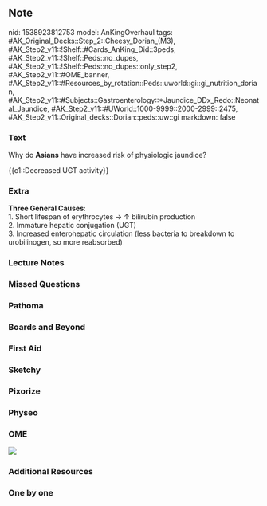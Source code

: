 ## Note
nid: 1538923812753
model: AnKingOverhaul
tags: #AK_Original_Decks::Step_2::Cheesy_Dorian_(M3), #AK_Step2_v11::!Shelf::#Cards_AnKing_Did::3peds, #AK_Step2_v11::!Shelf::Peds::no_dupes, #AK_Step2_v11::!Shelf::Peds::no_dupes::only_step2, #AK_Step2_v11::#OME_banner, #AK_Step2_v11::#Resources_by_rotation::Peds::uworld::gi::gi_nutrition_dorian, #AK_Step2_v11::#Subjects::Gastroenterology::*Jaundice_DDx_Redo::Neonatal_Jaundice, #AK_Step2_v11::#UWorld::1000-9999::2000-2999::2475, #AK_Step2_v11::Original_decks::Dorian::peds::uw::gi
markdown: false

### Text
Why do <b>Asians</b> have increased risk of physiologic jaundice?
<div>
  {{c1::Decreased UGT activity}}
</div>

### Extra
<div>
  <b>Three General Causes</b>:
</div>
<div>
  1. Short lifespan of erythrocytes → ↑ bilirubin production
</div>
<div>
  2. Immature hepatic conjugation (UGT)
</div>
<div>
  3. Increased enterohepatic circulation (less bacteria to
  breakdown to urobilinogen, so more reabsorbed)
</div>

### Lecture Notes


### Missed Questions


### Pathoma


### Boards and Beyond


### First Aid


### Sketchy


### Pixorize


### Physeo


### OME
<div class="ome-widget">
  <a href="https://onlinemeded.org?ref=anki"><img src=
  "_OME_AnkiFlashcards_General_7.png"></a>
</div>

### Additional Resources


### One by one

